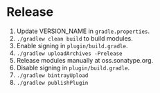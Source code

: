 # Release

1. Update VERSION_NAME in `gradle.properties`.
1. `./gradlew clean build` to build modules.
1. Enable signing in `plugin/build.gradle`.
1. `./gradlew uploadArchives -Prelease`
1. Release modules manually at oss.sonatype.org.
1. Disable signing in `plugin/build.gradle`.
1. `./gradlew bintrayUpload`
1. `./gradlew publishPlugin`

